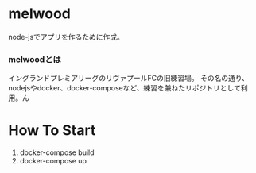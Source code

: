 # melwood
node-jsでアプリを作るために作成。

### melwoodとは
イングランドプレミアリーグのリヴァプールFCの旧練習場。
その名の通り、nodejsやdocker、docker-composeなど、練習を兼ねたリポジトリとして利用。ん

# How To Start
1. docker-compose build
2. docker-compose up
